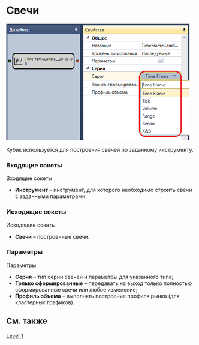 # Свечи

![Designer Candles 00](../images/Designer_Candles_00.png)

Кубик используется для построения свечей по заданному инструменту. 

### Входящие сокеты

Входящие сокеты

- **Инструмент** – инструмент, для которого необходимо строить свечи с заданными параметрами.

### Исходящие сокеты

Исходящие сокеты

- **Свечи** – построенные свечи.

### Параметры

Параметры

- **Серия** – тип серии свечей и параметры для указанного типа;
- **Только сформированные** – передавать на выход только полностью сформированные свечи или любое изменение;
- **Профиль объема** – выполнять построение профиля рынка (для кластерных графиков).

## См. также

[Level 1](Designer_Level_1.md)
